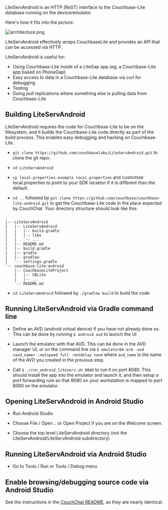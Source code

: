 

LiteServAndroid is an HTTP (ReST) interface to the Couchbase-Lite database running on the device/emulator.  

Here's how it fits into the picture:

![architecture.png](http://cl.ly/image/3i400h2Z0f1f/lite-serv-android.png)

LiteServAndroid effectively _wraps_ CouchbaseLite and provides an API that can be accessed via HTTP.

LiteServAndroid is useful for:

* Using Couchbase-Lite inside of a LiteGap app (eg, a Couchbase-Lite app based on PhoneGap)
* Easy access to data in a Couchbase-Lite database via curl for debugging
* Testing 
* Doing _pull_ replications where something else is pulling data from Couchbase-Lite 

## Building LiteServAndroid

LiteServAndroid requires the code for Couchbase-Lite to be on the filesystem, and it builds the Couchbase-Lite code directly as part of the build process.  This enables easy debugging and hacking on Couchbase-Lite.  

* `git clone https://github.com/couchbaselabs/LiteServAndroid.git` to clone the git repo.

* `cd LiteServAndroid` 

* `cp local.properties.example local.properties` and customize local.properties to point to your SDK location if it is different than the default.

* `cd ..` followed by `git clone https://github.com/couchbase/couchbase-lite-android.git` to get the Couchbase-Lite code in the place expected by CouchChat.  Your directory structure should look like this:

```
.
|-- LiteServAndroid
|   |-- LiteServAndroid
|   |   |-- build.gradle
|   |   |-- libs
|   |   `-- ...
|   |-- README.md
|   |-- build.gradle
|   |-- gradle
|   |-- gradlew
|   `-- settings.gradle
`-- couchbase-lite-android
    |-- CouchbaseLiteProject
    |   |-- CBLite
    |   |-- ...
    `-- README.md
```

* `cd LiteServAndroid` followed by `./gradlew build` to build the code

## Running LiteServAndroid via Gradle command line

* Define an AVD (android virtual device) if you have not already done so.  This can be done by running `$ android avd` to launch the UI

* Launch the emulator with that AVD.  This can be done in the AVD manager UI, or on the command line via `$ emulator64-arm -avd <avd_name> -netspeed full -netdelay none` where `avd_name` is the name of the AVD you created in the previous step.

* Call `$ ./run_android_liteserv.sh 8080` to run it on port 8080.  This should install the app into the emulator and launch it, and then setup a port forwarding rule so that 8080 on your workstation is mapped to port 8080 on the emulator.


## Opening LiteServAndroid in Android Studio

* Run Android Studio

* Choose File / Open .. or Open Project if you are on the Welcome screen.

* Choose the top level LiteServAndroid directory (not the LiteServAndroid/LiteServAndroid subdirectory)

## Running LiteServAndroid via Android Studio

* Go to Tools / Run or Tools / Debug menu


## Enable browsing/debugging source code via Android Studio

See the instructions in the [CouchChat README](https://github.com/couchbaselabs/CouchChatAndroid), as they are nearly identical.



